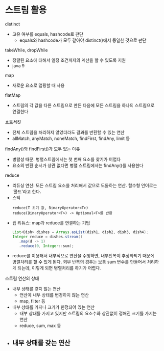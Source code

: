# 스트림 활용
distinct
- 고유 여부를 equals, hashcode로 판단
   - equals와 hashcode가 모두 같아야 distinct()에서 동일한 것으로 판단

takeWhile, dropWhile
- 정렬된 요소에 대해서 일정 조건까지의 계산을 할 수 있도록 지원
- java 9

map
- 새로운 요소로 맵핑할 때 사용

flatMap
- 스트림의 각 값을 다른 스트림으로 만든 다음에 모든 스트림을 하나의 스트림으로 연결한다

쇼트서킷
- 전체 스트림을 처리하지 않았더라도 결과를 반환할 수 있는 연산
- allMatch, anyMatch, noneMatch, findFirst, findAny, limit 등

findAny()와 findFirst()가 모두 있는 이유
- 병렬성 때문. 병렬스트림에서는 첫 번째 요소를 찾기가 어렵다
- 요소의 반환 순서가 상관 없다면 병렬 스트림에서는 findAny()를 사용한다

reduce
- 리듀싱 연산: 모든 스트림 요소를 처리해서 값으로 도둘하는 연산. 함수형 언어로는 '폴드'라고 한다.
- 스펙
   ```
   reduce(T 초기 값, BinaryOperator<T>)
   reduce(BinaryOperator<T>) -> Optional<T>를 반환
   ```
- 랩 리듀스: map과 reduce를 연결하는 기법
   ```java
   List<Dish> dishes = Arrays.asList(dish1, dish2, dish3, dish4);
   Integer reduce = dishes.stream()
      .map(d -> 1)
      .reduce(0, Integer::sum);
   ```
- reduce를 이용해서 내부적으로 연산을 수행하면, 내부반복이 추상화되기 때문에 병렬처리를 할 수 있게 된다. 외부 반복의 경우는 보통 sum 변수를 만들어서 처리하게 되는데, 이렇게 되면 병렬처리를 하기가 어렵다. 

스트림 연산의 상태
- 내부 상태를 갖지 않는 연산
   - 연산이 내부 상태를 변경하지 않는 연산
   - map, filter 등
- 내부 상태를 가지나 크기가 한정되어 있는 연산
   - 내부 상태를 가지고 있지만 스트림의 요소수와 상관없이 정해진 크기를 가지는 연산
   - reduce, sum, max 등
- 내부 상태를 갖는 연산
   - 